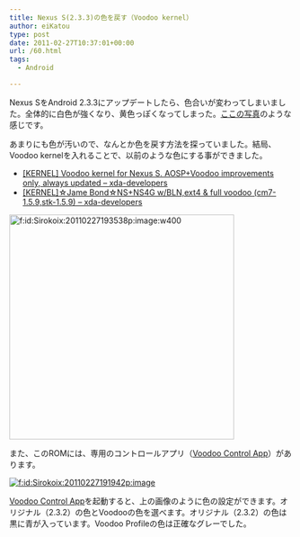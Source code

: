 ```yaml
---
title: Nexus S(2.3.3)の色を戻す（Voodoo kernel）
author: eiKatou
type: post
date: 2011-02-27T10:37:01+00:00
url: /60.html
tags:
  - Android

---
```

<div class="section">
  <p>
    Nexus SをAndroid 2.3.3にアップデートしたら、色合いが変わってしまいました。全体的に白色が強くなり、黄色っぽくなってしまった。<a href="http://www.androidcentral.com/nexus-s-233-update-bringing-unwanted-screen-issues" target="_blank">ここの写真</a>のような感じです。
  </p>
  
  <p>
    あまりにも色が汚いので、なんとか色を戻す方法を探っていました。結局、Voodoo kernelを入れることで、以前のような色にする事ができました。
  </p>
  
  <ul>
    <li>
      <a href="http://forum.xda-developers.com/showthread.php?t=876132" target="_blank"> &#91;KERNEL&#93; Voodoo kernel for Nexus S. AOSP+Voodoo improvements only, always updated &#8211; xda-developers</a>
    </li>
    <li>
      <a href="http://forum.xda-developers.com/showthread.php?t=949292" target="_blank"> &#91;KERNEL&#93;&#9734;Jame Bond&#9734;NS+NS4G w/BLN,ext4 & full voodoo (cm7-1.5.9,stk-1.5.9) &#8211; xda-developers</a>
    </li>
  </ul>
  
  <p>
    <a href="http://f.hatena.ne.jp/Sirokoix/20110227193538" class="hatena-fotolife" target="_blank"><img src="http://cdn-ak.f.st-hatena.com/images/fotolife/S/Sirokoix/20110227/20110227193538.png" alt="f:id:Sirokoix:20110227193538p:image:w400" title="f:id:Sirokoix:20110227193538p:image:w400" class="hatena-fotolife" width="400" /></a>
  </p>
  
  <p>
    また、このROMには、専用のコントロールアプリ（<a href="https://market.android.com/details?id=org.projectvoodoo.controlapp" target="_blank">Voodoo Control App</a>）があります。
  </p>
  
  <p>
    <a href="http://f.hatena.ne.jp/Sirokoix/20110227191942" class="hatena-fotolife" target="_blank"><img src="http://cdn-ak.f.st-hatena.com/images/fotolife/S/Sirokoix/20110227/20110227191942.png" alt="f:id:Sirokoix:20110227191942p:image" title="f:id:Sirokoix:20110227191942p:image" class="hatena-fotolife" /></a>
  </p>
  
  <p>
    <a href="https://market.android.com/details?id=org.projectvoodoo.controlapp" target="_blank">Voodoo Control App</a>を起動すると、上の画像のように色の設定ができます。オリジナル（2.3.2）の色とVoodooの色を選べます。オリジナル（2.3.2）の色は黒に青が入っています。Voodoo Profileの色は正確なグレーでした。
  </p>
</div>
